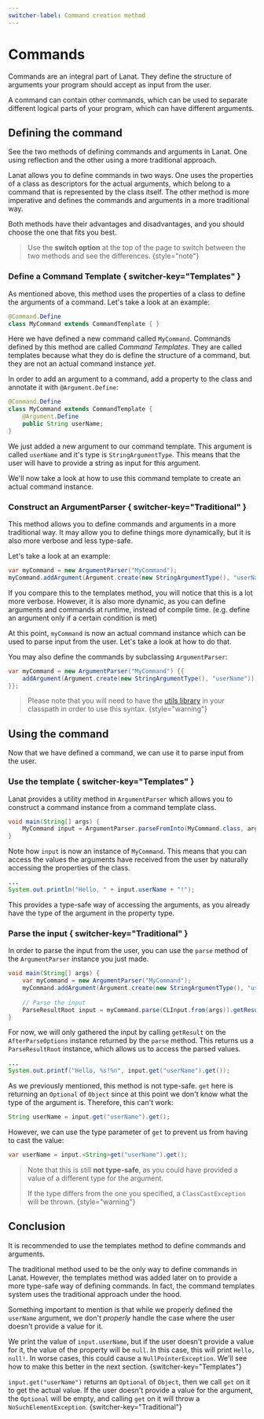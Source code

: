 ```yaml
---
switcher-label: Command creation method
---
```


# Commands

Commands are an integral part of Lanat. They define the structure of arguments your program should accept as input
from the user.

A command can contain other commands, which can be used to separate different logical parts of your program, which can
have different arguments.


## Defining the command

<tldr>
See the two methods of defining commands and arguments in Lanat. One using reflection and the other using a more
traditional approach.
</tldr>

Lanat allows you to define commands in two ways. One uses the properties of a class as descriptors for the actual
arguments, which belong to a command that is represented by the class itself. The other method is more imperative and
defines the commands and arguments in a more traditional way.

Both methods have their advantages and disadvantages, and you should choose the one that fits you best.

> Use the **switch option** at the top of the page to switch between the two methods and see the differences.
{style="note"}


### Define a Command Template { switcher-key="Templates" }

As mentioned above, this method uses the properties of a class to define the arguments of a command.
Let's take a look at an example:

````Java
@Command.Define
class MyCommand extends CommandTemplate { }
````

Here we have defined a new command called `MyCommand`. Commands defined by this method are called _Command Templates_.
They are called templates because what they do is define the structure of a command, but they are not
an actual command instance _yet_.

In order to add an argument to a command, add a property to the class and annotate it with `@Argument.Define`:

````Java
@Command.Define
class MyCommand extends CommandTemplate {
	@Argument.Define
	public String userName;
}
````

We just added a new argument to our command template. This argument is called `userName` and it's type is
``StringArgumentType``. This means that the user will have to provide a string as input for this argument.

We'll now take a look at how to use this command template to create an actual command instance.


### Construct an ArgumentParser { switcher-key="Traditional" }

This method allows you to define commands and arguments in a more traditional way. It may allow you to define things
more dynamically, but it is also more verbose and less type-safe.

Let's take a look at an example:

````Java
var myCommand = new ArgumentParser("MyCommand");
myCommand.addArgument(Argument.create(new StringArgumentType(), "userName"));
````

If you compare this to the templates method, you will notice that this is a lot more verbose. However, it is also more
dynamic, as you can define arguments and commands at runtime, instead of compile time. (e.g. define an argument only
if a certain condition is met)

At this point, ``myCommand`` is now an actual command instance which can be used to parse input from the user.
Let's take a look at how to do that.

<tip>

You may also define the commands by subclassing ``ArgumentParser``:

```Java
var myCommand = new ArgumentParser("MyCommand") {{
	addArgument(Argument.create(new StringArgumentType(), "userName"));
}};
```

> Please note that you will need to have the [utils library](https://github.com/darvil82/java-utils) in your classpath
> in order to use this syntax.
{style="warning"}

</tip>


## Using the command

Now that we have defined a command, we can use it to parse input from the user.


### Use the template { switcher-key="Templates" }

Lanat provides a utility method in ``ArgumentParser`` which allows you to construct a command instance from a command
template class.

```Java
void main(String[] args) {
	MyCommand input = ArgumentParser.parseFromInto(MyCommand.class, args);
}
```

Note how ``input`` is now an instance of ``MyCommand``. This means that you can access the values the arguments have
received from the user by naturally accessing the properties of the class.

```Java
...
System.out.println("Hello, " + input.userName + "!");
```

This provides a type-safe way of accessing the arguments, as you already have the type of the argument in the property
type.


### Parse the input { switcher-key="Traditional" }

In order to parse the input from the user, you can use the ``parse`` method of the ``ArgumentParser`` instance
you just made.

```Java
void main(String[] args) {
	var myCommand = new ArgumentParser("MyCommand");
	myCommand.addArgument(Argument.create(new StringArgumentType(), "userName"));
	
	// Parse the input
	ParseResultRoot input = myCommand.parse(CLInput.from(args)).getResult();
}
```

For now, we will only gathered the input by calling ``getResult`` on the `AfterParseOptions` instance returned by the
``parse`` method. This returns us a ``ParseResultRoot`` instance, which allows us to access the parsed values.

```Java
...
System.out.printf("Hello, %s!%n", input.get("userName").get());
```

As we previously mentioned, this method is not type-safe. ``get`` here is returning an ``Optional`` of ``Object`` since
at this point we don't know what the type of the argument is. Therefore, this can't work:

```Java
String userName = input.get("userName").get();
```

However, we can use the type parameter of ``get`` to prevent us from having to cast the value:

```Java
var userName = input.<String>get("userName").get();
```

> Note that this is still **not type-safe**, as you could have provided a value of a different type for the argument.
>
> If the type differs from the one you specified, a ``ClassCastException`` will be thrown.
{style="warning"}


## Conclusion

<tldr>
It is recommended to use the templates method to define commands and arguments.
</tldr>

The traditional method used to be the only way to define commands in Lanat. However, the templates method was added
later on to provide a more type-safe way of defining commands. In fact, the command templates system uses the traditional
approach under the hood.

<tip>

Something important to mention is that while we properly defined the ``userName`` argument, we don't _properly_
handle the case where the user doesn't provide a value for it.

We print the value of ``input.userName``, but if the user doesn't provide a value for it, the value of the property
will be ``null``. In this case, this will print ``Hello, null!``. In worse cases, this could cause a
``NullPointerException``. We'll see how to make this better in the next section.
{switcher-key="Templates"}

``input.get("userName")`` returns an ``Optional`` of ``Object``, then we call ``get`` on it to get the actual value.
If the user doesn't provide a value for the argument, the ``Optional`` will be empty, and calling ``get`` on it will
throw a ``NoSuchElementException``.
{switcher-key="Traditional"}

</tip>